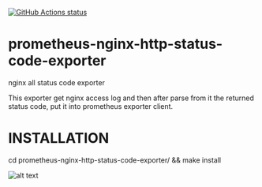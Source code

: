<p align="left">
  <a href="https://github.com/actions/setup-go"><img alt="GitHub Actions status" src="https://github.com/actions/setup-go/workflows/Main%20workflow/badge.svg"></a>
</p>


# prometheus-nginx-http-status-code-exporter
nginx all status code exporter

This exporter get nginx access log and then after parse from it the returned status code, put it into prometheus exporter client.

# INSTALLATION
cd prometheus-nginx-http-status-code-exporter/ && make install




![alt text](https://raw.githubusercontent.com/daniele-parise/prometheus-nginx-http-status-code-exporter/master/dashboard.png)
